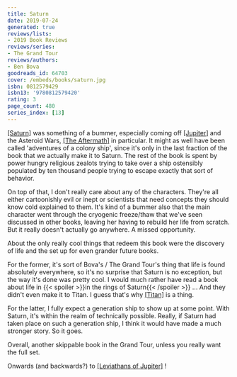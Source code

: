 ```yaml
---
title: Saturn
date: 2019-07-24
generated: true
reviews/lists:
- 2019 Book Reviews
reviews/series:
- The Grand Tour
reviews/authors:
- Ben Bova
goodreads_id: 64703
cover: /embeds/books/saturn.jpg
isbn: 0812579429
isbn13: '9780812579420'
rating: 3
page_count: 480
series_index: [13]
---
```

[[Saturn]]() was something of a bummer, especially coming off [[Jupiter]]() and the Asteroid Wars, [[The Aftermath]]() in particular. It might as well have been called 'adventures of a colony ship', since it's only in the last fraction of the book that we actually make it to Saturn. The rest of the book is spent by power hungry religious zealots trying to take over a ship ostensibly populated by ten thousand people trying to escape exactly that sort of behavior.  

On top of that, I don't really care about any of the characters. They're all either cartoonishly evil or inept or scientists that need concepts they should know cold explained to them. It's kind of a bummer also that the main character went through the cryogenic freeze/thaw that we've seen discussed in other books, leaving her having to rebuild her life from scratch. But it really doesn't actually go anywhere. A missed opportunity.  

<!--more-->

About the only really cool things that redeem this book were the discovery of life and the set up for even grander future books.  

For the former, it's sort of Bova's / The Grand Tour's thing that life is found absolutely everywhere, so it's no surprise that Saturn is no exception, but the way it's done was pretty cool. I would much rather have read a book about life in  {{< spoiler >}}in the rings of Saturn{{< /spoiler >}}  ... And they didn't even make it to Titan. I guess that's why [[Titan]]() is a thing.  

For the latter, I fully expect a generation ship to show up at some point. With Saturn, it's within the realm of technically possible. Really, if Saturn had taken place on such a generation ship, I think it would have made a much stronger story. So it goes.  

Overall, another skippable book in the Grand Tour, unless you really want the full set.  

Onwards (and backwards?) to [[Leviathans of Jupiter]]() !